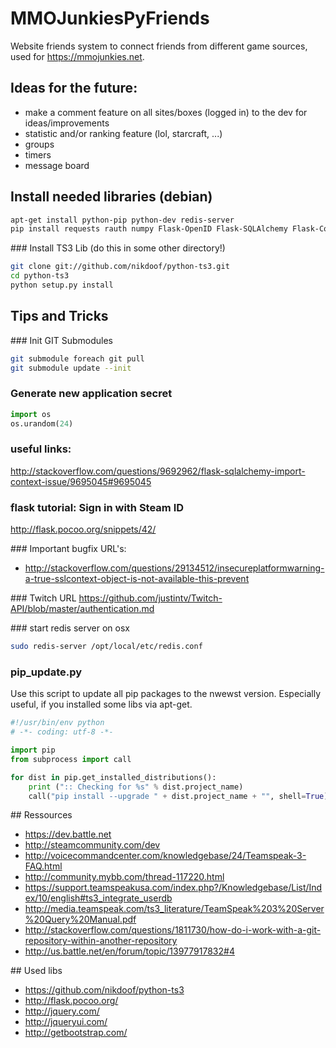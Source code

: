 MMOJunkiesPyFriends
===================

Website friends system to connect friends from different game sources, used for https://mmojunkies.net.

## Ideas for the future:
* make a comment feature on all sites/boxes (logged in) to the dev for ideas/improvements
* statistic and/or ranking feature (lol, starcraft, ...)
* groups
* timers
* message board

## Install needed libraries (debian)
```bash
apt-get install python-pip python-dev redis-server
pip install requests rauth numpy Flask-OpenID Flask-SQLAlchemy Flask-Compress Flask-Celery3 PyYAML feedparser celery redis
```

### Install TS3 Lib (do this in some other directory!)
```bash
git clone git://github.com/nikdoof/python-ts3.git
cd python-ts3
python setup.py install
```

## Tips and Tricks
### Init GIT Submodules
```bash
git submodule foreach git pull
git submodule update --init
```

### Generate new application secret
```python
import os
os.urandom(24) 
```

### useful links:
http://stackoverflow.com/questions/9692962/flask-sqlalchemy-import-context-issue/9695045#9695045

### flask tutorial: Sign in with Steam ID
http://flask.pocoo.org/snippets/42/

### Important bugfix URL's:
- http://stackoverflow.com/questions/29134512/insecureplatformwarning-a-true-sslcontext-object-is-not-available-this-prevent

### Twitch URL
https://github.com/justintv/Twitch-API/blob/master/authentication.md

### start redis server on osx
```bash
sudo redis-server /opt/local/etc/redis.conf
```

### pip_update.py
Use this script to update all pip packages to the nwewst version. Especially useful, if you installed some libs via apt-get.
```python
#!/usr/bin/env python
# -*- coding: utf-8 -*-

import pip
from subprocess import call

for dist in pip.get_installed_distributions():
    print (":: Checking for %s" % dist.project_name)
    call("pip install --upgrade " + dist.project_name + "", shell=True)
```

## Ressources
* https://dev.battle.net
* http://steamcommunity.com/dev
* http://voicecommandcenter.com/knowledgebase/24/Teamspeak-3-FAQ.html
* http://community.mybb.com/thread-117220.html
* https://support.teamspeakusa.com/index.php?/Knowledgebase/List/Index/10/english#ts3_integrate_userdb
* http://media.teamspeak.com/ts3_literature/TeamSpeak%203%20Server%20Query%20Manual.pdf
* http://stackoverflow.com/questions/1811730/how-do-i-work-with-a-git-repository-within-another-repository
* http://us.battle.net/en/forum/topic/13977917832#4

## Used libs
* https://github.com/nikdoof/python-ts3
* http://flask.pocoo.org/
* http://jquery.com/
* http://jqueryui.com/
* http://getbootstrap.com/